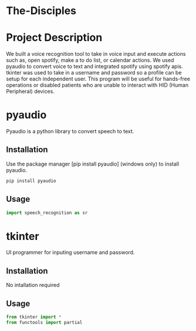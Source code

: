 # The-Disciples

# Project Description

We built a voice recognition tool to take in voice input and execute actions such as, open spotify, make a to do list, or calendar actions. We used pyaudio to convert voice to text and integrated spotify using spotify apis. tkinter was used to take in a username and password so a profile can be setup for each independent user. This program will be useful for hands-free operations or disabled patients who are unable to interact with HID (Human Peripheral) devices.



# pyaudio

Pyaudio is a python library to convert speech to text.

## Installation

Use the package manager [pip install pyaudio] (windows only) to install pyaudio.

```bash
pip install pyaudio
```

## Usage

```python
import speech_recognition as sr
```

# tkinter

UI programmer for inputing username and password.

## Installation

No intallation required


## Usage

```python
from tkinter import *
from functools import partial






